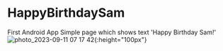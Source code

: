 # HappyBirthdaySam
First Android App
Simple page which shows text 'Happy Birthday Sam!'
![photo_2023-09-11 07 17 42](https://github.com/beksultancode/HappyBirthdaySam/assets/90905002/b2c11d03-6530-452e-8c2d-43963c681593){:height="100px"}

